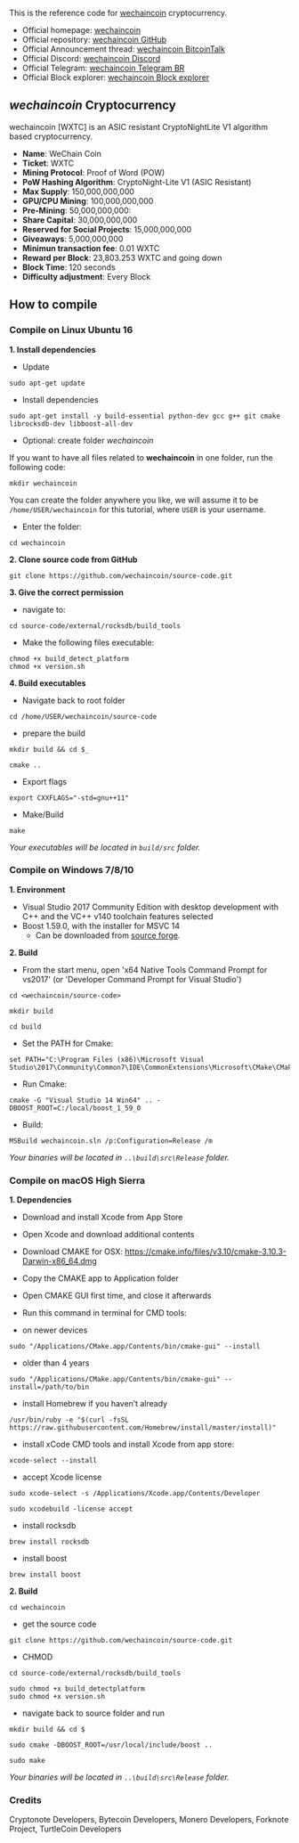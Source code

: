 This is the reference code for [wechaincoin](http://www.wechaincoin.info/) cryptocurrency.

* Official homepage: [wechaincoin](http://www.wechaincoin.info/)
* Official repository: [wechaincoin GitHub](https://github.com/wechaincoin)
* Official Announcement thread: [wechaincoin BitcoinTalk](https://bitcointalk.org/index.php?topic=4643409.0)
* Official Discord: [wechaincoin Discord](http://discord.gg/AbT3vEg)
* Official Telegram: [wechaincoin Telegram BR](http://t.me/wechaincoin)
* Official Block explorer: [wechaincoin Block explorer](http://explorer.wechaincoin.info/)


## _wechaincoin_ Cryptocurrency

wechaincoin [WXTC] is an ASIC resistant CryptoNightLite V1 algorithm based cryptocurrency.

- __Name__: WeChain Coin
- __Ticket__: WXTC
- __Mining Protocol__: Proof of Word (POW)
- __PoW Hashing Algorithm__: CryptoNight-Lite V1 (ASIC Resistant)
- __Max Supply__: 150,000,000,000
- __GPU/CPU Mining__: 100,000,000,000
- __Pre-Mining__: 50,000,000,000:
- __Share Capital__: 30,000,000,000
- __Reserved for Social Projects__: 15,000,000,000
- __Giveaways__: 5,000,000,000
- __Minimun transaction fee__: 0.01 WXTC
- __Reward per Block__: 23,803.253 WXTC and going down
- __Block Time__: 120 seconds
- __Difficulty adjustment__: Every Block

## How to compile

### Compile on Linux Ubuntu 16

**1. Install dependencies**

- Update

```
sudo apt-get update
```

- Install dependencies

```
sudo apt-get install -y build-essential python-dev gcc g++ git cmake librocksdb-dev libboost-all-dev
```

- Optional: create folder _wechaincoin_

If you want to have all files related to __wechaincoin__  in one folder, run the following code:

```
mkdir wechaincoin
```

You can create the folder anywhere you like, we will assume it to be `/home/USER/wechaincoin` for this tutorial, where `USER` is your username.

- Enter the folder:

```
cd wechaincoin
```

**2. Clone source code from GitHub**

```
git clone https://github.com/wechaincoin/source-code.git
```

**3. Give the correct permission**

- navigate to:

```
cd source-code/external/rocksdb/build_tools
```

- Make the following files executable:

```
chmod +x build_detect_platform
chmod +x version.sh
```

**4. Build executables**

- Navigate back to root folder

```
cd /home/USER/wechaincoin/source-code
```

- prepare the build

```
mkdir build && cd $_
```

```
cmake ..
```

- Export flags

```
export CXXFLAGS="-std=gnu++11"
```

- Make/Build

```
make
```

_Your executables will be located in `build/src` folder._


### Compile on Windows 7/8/10

**1. Environment**

- Visual Studio 2017 Community Edition with desktop development with C++ and the VC++ v140 toolchain features selected
- Boost 1.59.0, with the installer for MSVC 14
  - Can be downloaded from [source forge](https://sourceforge.net/projects/boost/files/boost-binaries/1.59.0/).

**2. Build**

- From the start menu, open 'x64 Native Tools Command Prompt for vs2017' (or 'Developer Command Prompt for Visual Studio')


``
cd <wechaincoin/source-code>
``

``
mkdir build
``

``
cd build
``


-  Set the PATH for Cmake:

```
set PATH="C:\Program Files (x86)\Microsoft Visual Studio\2017\Community\Common7\IDE\CommonExtensions\Microsoft\CMake\CMake\bin";%PATH%
```

- Run Cmake:

```
cmake -G "Visual Studio 14 Win64" .. -DBOOST_ROOT=C:/local/boost_1_59_0
```

- Build:

```
MSBuild wechaincoin.sln /p:Configuration=Release /m
```

_Your binaries  will be located in `..\build\src\Release` folder._


### Compile on macOS High Sierra

**1. Dependencies**

- Download and install Xcode from App Store
- Open Xcode and download additional contents
- Download CMAKE for OSX: https://cmake.info/files/v3.10/cmake-3.10.3-Darwin-x86_64.dmg
- Copy the CMAKE app to Application folder
- Open CMAKE GUI first time, and close it afterwards
- Run this command in terminal for CMD tools:

- on newer devices

```
sudo "/Applications/CMake.app/Contents/bin/cmake-gui" --install
```

- older than 4 years

```
sudo "/Applications/CMake.app/Contents/bin/cmake-gui" --install=/path/to/bin
```

- install Homebrew if you haven’t already

```
/usr/bin/ruby -e "$(curl -fsSL https://raw.githubusercontent.com/Homebrew/install/master/install)"
```

- install xCode CMD tools and install Xcode from app store:

```
xcode-select --install
```

- accept Xcode license

```
sudo xcode-select -s /Applications/Xcode.app/Contents/Developer
```

```
sudo xcodebuild -license accept
```

- install rocksdb

```
brew install rocksdb
```

- install boost

```
brew install boost
```

**2. Build**

```
cd wechaincoin
```

- get the source code

```
git clone https://github.com/wechaincoin/source-code.git
```

- CHMOD

```
cd source-code/external/rocksdb/build_tools
```

```
sudo chmod +x build_detectplatform
sudo chmod +x version.sh
```

- navigate back to source folder and run

```
mkdir build && cd $
```

```
sudo cmake -DBOOST_ROOT=/usr/local/include/boost ..
```

```
sudo make
```

_Your binaries  will be located in `..\build\src\Release` folder._

### Credits
Cryptonote Developers, Bytecoin Developers, Monero Developers, Forknote Project, TurtleCoin Developers
